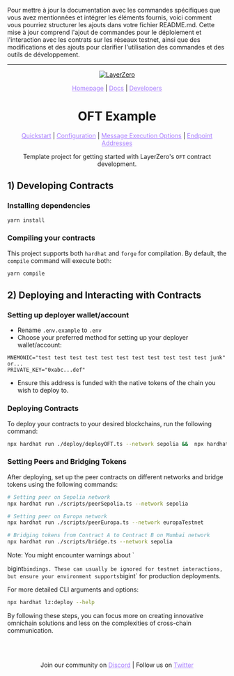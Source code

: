 Pour mettre à jour la documentation avec les commandes spécifiques que vous avez mentionnées et intégrer les éléments fournis, voici comment vous pourriez structurer les ajouts dans votre fichier README.md. Cette mise à jour comprend l'ajout de commandes pour le déploiement et l'interaction avec les contrats sur les réseaux testnet, ainsi que des modifications et des ajouts pour clarifier l'utilisation des commandes et des outils de développement.

---

<p align="center">
  <a href="https://layerzero.network">
    <img alt="LayerZero" style="max-width: 500px" src="https://d3a2dpnnrypp5h.cloudfront.net/bridge-app/lz.png"/>
  </a>
</p>

<p align="center">
  <a href="https://layerzero.network" style="color: #a77dff">Homepage</a> | <a href="https://docs.layerzero.network/" style="color: #a77dff">Docs</a> | <a href="https://layerzero.network/developers" style="color: #a77dff">Developers</a>
</p>

<h1 align="center">OFT Example</h1>

<p align="center">
  <a href="https://docs.layerzero.network/contracts/oft" style="color: #a77dff">Quickstart</a> | <a href="https://docs.layerzero.network/contracts/oapp-configuration" style="color: #a77dff">Configuration</a> | <a href="https://docs.layerzero.network/contracts/options" style="color: #a77dff">Message Execution Options</a> | <a href="https://docs.layerzero.network/contracts/endpoint-addresses" style="color: #a77dff">Endpoint Addresses</a>
</p>

<p align="center">Template project for getting started with LayerZero's <code>OFT</code> contract development.</p>

## 1) Developing Contracts

### Installing dependencies

```bash
yarn install
```

### Compiling your contracts

This project supports both `hardhat` and `forge` for compilation. By default, the `compile` command will execute both:

```bash
yarn compile
```

## 2) Deploying and Interacting with Contracts

### Setting up deployer wallet/account

- Rename `.env.example` to `.env`
- Choose your preferred method for setting up your deployer wallet/account:

```
MNEMONIC="test test test test test test test test test test test junk"
or...
PRIVATE_KEY="0xabc...def"
```

- Ensure this address is funded with the native tokens of the chain you wish to deploy to.

### Deploying Contracts

To deploy your contracts to your desired blockchains, run the following command:

```bash
npx hardhat run ./deploy/deployOFT.ts --network sepolia &&  npx hardhat run ./deploy/deployOFT.ts --network europaTestnet 
```

### Setting Peers and Bridging Tokens

After deploying, set up the peer contracts on different networks and bridge tokens using the following commands:

```bash
# Setting peer on Sepolia network
npx hardhat run ./scripts/peerSepolia.ts --network sepolia

# Setting peer on Europa network
npx hardhat run ./scripts/peerEuropa.ts --network europaTestnet

# Bridging tokens from Contract A to Contract B on Mumbai network
npx hardhat run ./scripts/bridge.ts --network sepolia
```

Note: You might encounter warnings about `

bigint` bindings. These can usually be ignored for testnet interactions, but ensure your environment supports `bigint` for production deployments.

For more detailed CLI arguments and options:

```bash
npx hardhat lz:deploy --help
```

By following these steps, you can focus more on creating innovative omnichain solutions and less on the complexities of cross-chain communication.

<br></br>

<p align="center">
  Join our community on <a href="https://discord-layerzero.netlify.app/discord" style="color: #a77dff">Discord</a> | Follow us on <a href="https://twitter.com/LayerZero_Labs" style="color: #a77dff">Twitter</a>
</p>